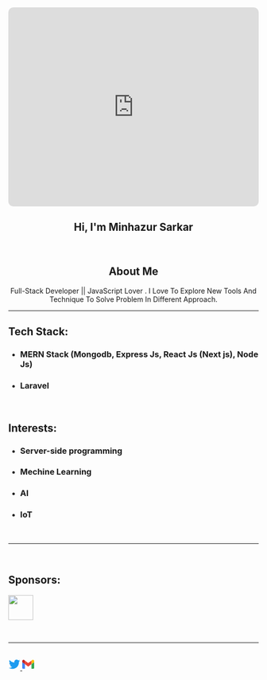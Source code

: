 <!-- <img width="100%" style="border-radius:10px" src="https://minhazur.cellsweb.com/storage/app/media/Minhazur.svg"/> -->
<!-- ![Minhazur sarkar]() -->
<iframe
  src="https://minhazur.cellsweb.com/storage/app/media/Minhazur.svg""
  style="width:100%; height:400px; border:none; border-radius:10px"
></iframe>

<br/>
<h2 align="center">Hi, I'm Minhazur Sarkar</h2>
<br/>

<h2 align="center"> About Me</h2>
<p align="center">Full-Stack Developer || JavaScript Lover .
I Love To Explore New Tools And Technique To Solve Problem In Different Approach.
</p>

<hr/>

##  Tech Stack: 
- ### MERN Stack (Mongodb, Express Js, React Js (Next js), Node Js)
- ### Laravel

<br/>

##  Interests: 
- ### Server-side programming
- ### Mechine Learning
- ### AI 
- ### IoT 


<br/>
<hr/>
<br/>

##  Sponsors: 
<a href="https://cellsweb.com" target="_blank"><a/>
<img height='50' src="https://cellsweb.com/themes/cellsweb-solutions/assets/img/logo/logo.svg"/>


<br/>
<hr/>
<br/>


<a href="https://twitter.com/Minhazur_Sarker" rel="nofollow">
  <svg viewBox="0 0 24 24" aria-hidden="true"width="24" height="24" fill="#1C9BF0" ><g><path d="M23.643 4.937c-.835.37-1.732.62-2.675.733.962-.576 1.7-1.49 2.048-2.578-.9.534-1.897.922-2.958 1.13-.85-.904-2.06-1.47-3.4-1.47-2.572 0-4.658 2.086-4.658 4.66 0 .364.042.718.12 1.06-3.873-.195-7.304-2.05-9.602-4.868-.4.69-.63 1.49-.63 2.342 0 1.616.823 3.043 2.072 3.878-.764-.025-1.482-.234-2.11-.583v.06c0 2.257 1.605 4.14 3.737 4.568-.392.106-.803.162-1.227.162-.3 0-.593-.028-.877-.082.593 1.85 2.313 3.198 4.352 3.234-1.595 1.25-3.604 1.995-5.786 1.995-.376 0-.747-.022-1.112-.065 2.062 1.323 4.51 2.093 7.14 2.093 8.57 0 13.255-7.098 13.255-13.254 0-.2-.005-.402-.014-.602.91-.658 1.7-1.477 2.323-2.41z"></path></g></svg>
</a>
<a href="mailto:minhazursarker@gmail.com">
  <svg xmlns="http://www.w3.org/2000/svg" viewBox="52 42 88 66" width="24" height="24">
<path fill="#4285f4" d="M58 108h14V74L52 59v43c0 3.32 2.69 6 6 6"/>
<path fill="#34a853" d="M120 108h14c3.32 0 6-2.69 6-6V59l-20 15"/>
<path fill="#fbbc04" d="M120 48v26l20-15v-8c0-7.42-8.47-11.65-14.4-7.2"/>
<path fill="#ea4335" d="M72 74V48l24 18 24-18v26L96 92"/>
<path fill="#c5221f" d="M52 51v8l20 15V48l-5.6-4.2c-5.94-4.45-14.4-.22-14.4 7.2"/>
</svg>
</a>
